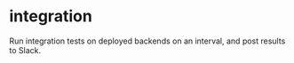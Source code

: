 # integration
Run integration tests on deployed backends on an interval, and post results to Slack.
